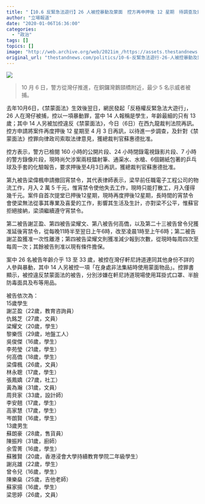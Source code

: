 ```yaml
---
title: "【10.6 反緊急法遊行】26 人被控暴動及蒙面　控方再申押後 12 星期　待調查及索法律意見"
author: "立場報道"
date: "2020-01-06T16:36:00"
categories:
  - "政治"
tags: []
topics: []
image: "http://web.archive.org/web/2021im_/https://assets.thestandnews.com/media/photos/HK-caughtCUT_p4G9z.jpg"
original_url: "thestandnews.com/politics/10-6-反緊急法遊行-26-人被控暴動及蒙面-控方再申押後-12-星期-待調查及索法律意見"
---
```

![](http://web.archive.org/web/2021im_/https://assets.thestandnews.com/media/photos/HK-caughtCUT_p4G9z.jpg)
> 10 月 6 日，警方從灣仔推進，在銅鑼灣鵝頸橋附近，最少 5 名示威者被捕。

去年10月6日，《禁蒙面法》生效後翌日，網民發起「反極權反緊急法大遊行」， 26 人在灣仔被捕，控以一項暴動罪，當中 14 人報稱是學生，年齡最細的只有 13 歲；其中 14 人另被加控違反《禁蒙面法》，今日（6日）在西九龍裁判法院再訊。控方申請將案件再度押後 12 星期至 4 月 3 日再訊，以待進一步調查，及針對《禁蒙面法》控罪向律政司索取法律意見，獲總裁判官蘇惠德批准。

控方表示，警方已檢閱 160 小時的公開片段、24 小時閉錄電視錄影片段、7 小時的警方錄像片段，現時尚欠涉案兩枝鐳射筆、通渠水、水槍、6個錫紙包著的乒乓球及手套的化驗報告，要求押後至4月3日再訊，獲總裁判官蘇惠德批准。

第九被告梁偉楓申請撤回宵禁令，其代表律師表示，梁早前任職電子工程公司的物流工作，月入 2 萬 5 千元，惟宵禁令使他失去工作，現時只能打散工，月入僅得幾千元。案件自首次提堂已押後12星期，現時再度押後12星期，長時間的宵禁令會使梁無法從事其專業及喜愛的工作，影響其生活及生計，亦對梁不公平，惟蘇官拒絕接納，梁須繼續遵守宵禁令。

第二被告謝芷盈、第四被告梁耀文、第八被告何高僑，以及第二十三被告曾令兒獲准延後宵禁令，從每晚11時半至翌日上午6時，改至凌晨1時至上午6時；第二被告謝芷盈獲准一次性離港；第四被告梁耀文則獲准減少報到次數，從現時每周四次至每周一次；其餘被告則准以現有條件擔保。

案中 26 名被告年齡介乎 13 至 33 歲，被控在灣仔軒尼詩道連同其他身份不詳的人參與暴動，其中 14 人另被控一項「在身處非法集結時使用蒙面物品」。控罪書顯示，被控違反禁蒙面法的被告，分別涉嫌在軒尼詩道現場使用耳掛式口罩、半臉防毒面具及布等用品。

被告依次為：  
15歲學生  
謝芷盈（22歲，教育咨詢員）  
仇銘芝（27歲，文員）  
梁耀文（20歲，學生）  
黎樂恆（29歲，地盤工人）  
吳俊傑（16歲，學生）  
李苑瑩（21歲，學生）  
何高僑（18歲，學生）  
梁偉楓（26歲，文員）  
林永聰（17歲，學生）  
張鳳嬌（27歲，社工）  
黃為瀚（31歲，文員）  
周貝家（33歲，設計師）  
李安翹（17歲，學生）  
高家慧（17歲，學生）  
岑朗賢（16歲，學生）  
13歲男生  
蘇朗豪（28歲，售貨員）  
陳振羚（31歲，廚師）  
余雪菁（16歲，學生）  
蘇雅賢（20歲，香港浸會大學持續教育學院二年級學生）  
謝兆雄（22歲，學生）  
曾令兒（16歲，學生）  
陳樂燊（25歲，吉他老師）  
蘇家揚（16歲，學生）  
梁思婷（26歲，文員）
